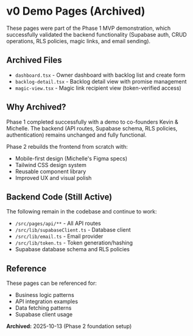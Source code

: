 # v0 Demo Pages (Archived)

These pages were part of the Phase 1 MVP demonstration, which successfully validated the backend functionality (Supabase auth, CRUD operations, RLS policies, magic links, and email sending).

## Archived Files

- `dashboard.tsx` - Owner dashboard with backlog list and create form
- `backlog-detail.tsx` - Backlog detail view with promise management
- `magic-view.tsx` - Magic link recipient view (token-verified access)

## Why Archived?

Phase 1 completed successfully with a demo to co-founders Kevin & Michelle. The backend (API routes, Supabase schema, RLS policies, authentication) remains unchanged and fully functional.

Phase 2 rebuilds the frontend from scratch with:
- Mobile-first design (Michelle's Figma specs)
- Tailwind CSS design system
- Reusable component library
- Improved UX and visual polish

## Backend Code (Still Active)

The following remain in the codebase and continue to work:
- `/src/pages/api/**` - All API routes
- `/src/lib/supabaseClient.ts` - Database client
- `/src/lib/email.ts` - Email provider
- `/src/lib/token.ts` - Token generation/hashing
- Supabase database schema and RLS policies

## Reference

These pages can be referenced for:
- Business logic patterns
- API integration examples
- Data fetching patterns
- Supabase client usage

**Archived:** 2025-10-13 (Phase 2 foundation setup)
